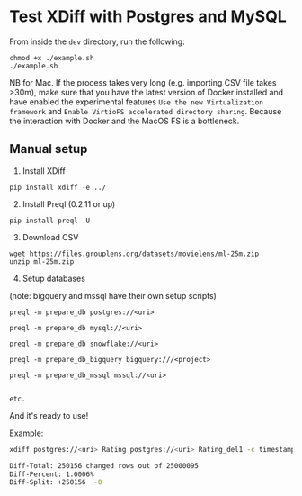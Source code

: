 # Test XDiff with Postgres and MySQL
From inside the `dev` directory, run the following:

```
chmod +x ./example.sh
./example.sh
```

NB for Mac. If the process takes very long (e.g.  importing CSV file takes >30m), make sure that you have the latest version of Docker installed and have enabled the experimental features `Use the new Virtualization framework` and `Enable VirtioFS accelerated directory sharing`. Because the interaction with Docker and the MacOS FS is a bottleneck.

## Manual setup

1. Install XDiff

`pip install xdiff -e ../`

2. Install Preql (0.2.11 or up)

`pip install preql -U`

3. Download CSV

```
wget https://files.grouplens.org/datasets/movielens/ml-25m.zip
unzip ml-25m.zip
```

4. Setup databases

(note: bigquery and mssql have their own setup scripts)

```
preql -m prepare_db postgres://<uri>

preql -m prepare_db mysql://<uri>

preql -m prepare_db snowflake://<uri>

preql -m prepare_db_bigquery bigquery:///<project>

preql -m prepare_db_mssql mssql://<uri>


etc.
```

And it's ready to use!

Example:

```bash
xdiff postgres://<uri> Rating postgres://<uri> Rating_del1 -c timestamp --stats

Diff-Total: 250156 changed rows out of 25000095
Diff-Percent: 1.0006%
Diff-Split: +250156  -0

```
